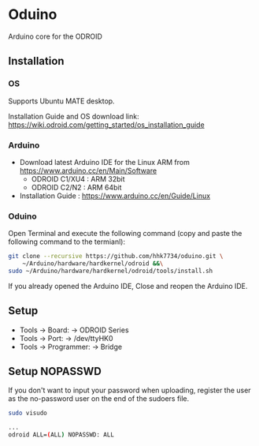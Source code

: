 # Oduino

Arduino core for the ODROID

## Installation

### OS

Supports Ubuntu MATE desktop.

Installation Guide and OS download link: <a href="https://wiki.odroid.com/getting_started/os_installation_guide" target=_blank>https://wiki.odroid.com/getting_started/os_installation_guide</a>

### Arduino

- Download latest Arduino IDE for the Linux ARM from <a href="https://www.arduino.cc/en/Main/Software" target=_blank>https://www.arduino.cc/en/Main/Software</a>
  - ODROID C1/XU4 : ARM 32bit
  - ODROID C2/N2 : ARM 64bit
- Installation Guide : <a href="https://www.arduino.cc/en/Guide/Linux" target=_blank>https://www.arduino.cc/en/Guide/Linux</a>

### Oduino

Open Terminal and execute the following command (copy and paste the following command to the termianl):

```bash
git clone --recursive https://github.com/hhk7734/oduino.git \
    ~/Arduino/hardware/hardkernel/odroid &&\
sudo ~/Arduino/hardware/hardkernel/odroid/tools/install.sh
```

If you already opened the Arduino IDE, Close and reopen the Arduino IDE.

## Setup

* Tools -> Board: -> ODROID Series
* Tools -> Port: -> /dev/ttyHK0
* Tools -> Programmer: -> Bridge

## Setup NOPASSWD

If you don't want to input your password when uploading, register the user as the no-password user on the end of the sudoers file.

```bash
sudo visudo
```

```bash
...
odroid ALL=(ALL) NOPASSWD: ALL
```
